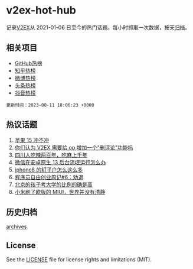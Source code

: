 # v2ex-hot-hub

 记录[V2EX](https://www.v2ex.com/)从 2021-01-06 日至今的热门话题。每小时抓取一次数据，按天[归档](archives)。
 
 ## 相关项目

- [GitHub热榜](https://github.com/lonnyzhang423/github-hot-hub)
- [知乎热榜](https://github.com/lonnyzhang423/zhihu-hot-hub)
- [微博热榜](https://github.com/lonnyzhang423/weibo-hot-hub)
- [头条热榜](https://github.com/lonnyzhang423/toutiao-hot-hub)
- [抖音热榜](https://github.com/lonnyzhang423/douyin-hot-hub)


 `更新时间：2023-08-11 18:06:23 +0800`

## 热议话题

1. [苹果 15 冲不冲](https://www.v2ex.com/t/964300)
1. [你们认为 V2EX 需要给 op 增加一个"删评论"功能吗](https://www.v2ex.com/t/964292)
1. [四川人吃辣两百年，吃麻上千年](https://www.v2ex.com/t/964302)
1. [微信在安卓原生 13 后台流氓运行怎么办](https://www.v2ex.com/t/964295)
1. [iphone8 的钉子户怎么这么多](https://www.v2ex.com/t/964355)
1. [程序员自由创业周记#6：劝退](https://www.v2ex.com/t/964322)
1. [北京的孩子考大学的比例的确是高](https://www.v2ex.com/t/964356)
1. [小米刷了欧版的 MIUI，世界并没有清静](https://www.v2ex.com/t/964390)

## 历史归档

[archives](archives)

## License

See the [LICENSE](LICENSE) file for license rights and limitations (MIT).
